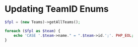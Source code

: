# Updating TeamID Enums

```php
$fpl = (new Teams)->getAllTeams();

foreach ($fpl as $team) {
    echo 'CASE '.$team->name." = ".$team->id.';'. PHP_EOL;
}
```

